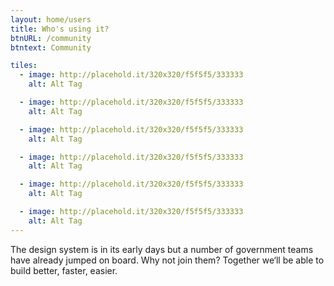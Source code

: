 ```yaml
---
layout: home/users
title: Who's using it?
btnURL: /community
btntext: Community

tiles:
  - image: http://placehold.it/320x320/f5f5f5/333333
    alt: Alt Tag

  - image: http://placehold.it/320x320/f5f5f5/333333
    alt: Alt Tag

  - image: http://placehold.it/320x320/f5f5f5/333333
    alt: Alt Tag

  - image: http://placehold.it/320x320/f5f5f5/333333
    alt: Alt Tag

  - image: http://placehold.it/320x320/f5f5f5/333333
    alt: Alt Tag

  - image: http://placehold.it/320x320/f5f5f5/333333
    alt: Alt Tag
---
```


The design system is in its early days but a number of government teams have already jumped on board. Why not join them? Together we‘ll be able to build better, faster, easier.
